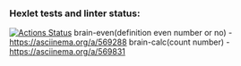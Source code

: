 ### Hexlet tests and linter status:
[![Actions Status](https://github.com/Kircha31/python-project-49/workflows/hexlet-check/badge.svg)](https://github.com/Kircha31/python-project-49/actions)
brain-even(definition even number or no) - https://asciinema.org/a/569288
brain-calc(count number) - https://asciinema.org/a/569831